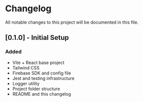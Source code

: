 # Changelog

All notable changes to this project will be documented in this file.

## [0.1.0] - Initial Setup

### Added

- Vite + React base project
- Tailwind CSS
- Firebase SDK and config file
- Jest and testing infrastructure
- Logger utility
- Project folder structure
- README and this changelog
